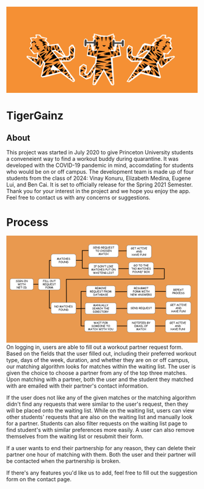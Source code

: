 ![Tiger Gainz Banner](/tigergainzimage.jpg)
# TigerGainz
## About
This project was started in July 2020 to give Princeton University students a conveneient way to find a workout buddy during quarantine. It was developed with the COVID-19 pandemic in mind, accomdating for students who would be on or off campus. The development team is made up of four students from the class of 2024: Vinay Konuru, Elizabeth Medina, Eugene Lui, and Ben Cai. It is set to officially release for the Spring 2021 Semester. Thank you for your interest in the project and we hope you enjoy the app. Feel free to contact us with any concerns or suggestions.
# Process
![process](/flowchart.png)
On logging in, users are able to fill out a workout partner request form. Based on the fields that the user filled out, including their preferred workout type, days of the week, duration, and whether they are on or off campus, our matching algorithm looks for matches within the waiting list. The user is given the choice to choose a partner from any of the top three matches. Upon matching with a partner, both the user and the student they matched with are emailed with their partner's contact information.

If the user does not like any of the given matches or the matching algorithm didn't find any requests that were similar to the user's request, then they will be placed onto the waiting list. While on the waiting list, users can view other students' requests that are also on the waiting list and manually look for a partner. Students can also filter requests on the waiting list page to find student's with similar preferences more easily. A user can also remove themselves from the waiting list or resubmit their form.

If a user wants to end their partnership for any reason, they can delete their partner one hour of matching with them. Both the user and their partner will be contacted when the partnership is broken. 

If there's any features you'd like us to add, feel free to fill out the suggestion form on the contact page.
